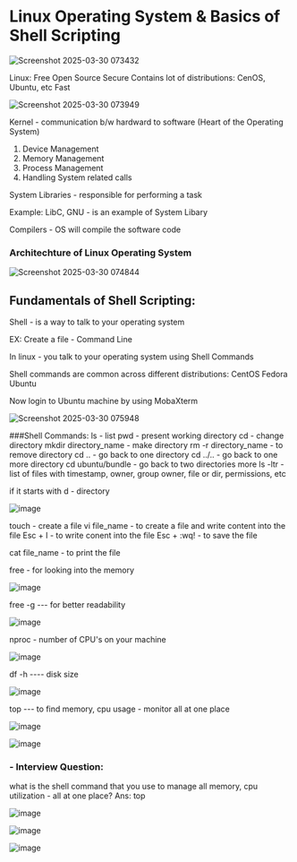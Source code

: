 
# Linux Operating System & Basics of Shell Scripting




![Screenshot 2025-03-30 073432](https://github.com/user-attachments/assets/62e43f6a-a44d-47f7-bc3b-7dfee9aa8c4f)

Linux:
  Free
  Open Source
  Secure
  Contains lot of distributions: CenOS, Ubuntu, etc
  Fast
  
![Screenshot 2025-03-30 073949](https://github.com/user-attachments/assets/f86bbdae-cac1-4c41-a620-9dded954bd7e)


Kernel - communication b/w hardward to software (Heart of the Operating System)
1. Device Management
2. Memory Management
3. Process Management
4. Handling System related calls

System Libraries - responsible for performing a task

 Example: LibC, GNU - is an example of System Libary

 Compilers - OS will compile the software code

 ### Architechture of Linux Operating System

 ![Screenshot 2025-03-30 074844](https://github.com/user-attachments/assets/a032e709-e26e-4bc5-9dcb-915483d551b8)


## Fundamentals of Shell Scripting:

Shell - is a way to talk to your operating system

EX: Create a file - 
Command Line

In linux - you talk to your operating system using Shell Commands

Shell commands are common across different distributions:
CentOS
Fedora
Ubuntu

Now login to Ubuntu machine by using MobaXterm

![Screenshot 2025-03-30 075948](https://github.com/user-attachments/assets/a06a8c65-2a7d-4bc2-ae54-1ef7e9867968)


###Shell Commands:
ls - list
pwd - present working directory
cd - change directory
mkdir directory_name - make directory
rm -r directory_name - to remove directory
cd .. - go back to one directory
cd ../.. - go back to one more directory
cd ubuntu/bundle - go back to two directories more
ls -ltr - list of files with timestamp, owner, group owner, file or dir, permissions, etc

 if it starts with d - directory
 
![image](https://github.com/user-attachments/assets/79599f07-50a5-428c-82b6-3563e7ef7d27)

touch - create a file
vi file_name - to create a file and write content into the file
Esc + I - to write conent into the file
Esc + :wq! - to save the file

cat file_name - to print the file

free -  for looking into the memory

![image](https://github.com/user-attachments/assets/f3f33eaa-1ca4-4b64-90e4-5b29f939498d)

free -g    --- for better readability

![image](https://github.com/user-attachments/assets/14b9aa15-9129-441d-acf9-39c68794080d)

nproc - number of CPU's on your machine

![image](https://github.com/user-attachments/assets/08ebc12f-edac-4db4-a0d1-20ad98d7c52e)


df -h    ---- disk size

![image](https://github.com/user-attachments/assets/a101766c-7b79-49ab-b44a-6ab6d1542ef4)

top --- to find memory, cpu usage - monitor all at one place

![image](https://github.com/user-attachments/assets/e40e2dd8-92c6-49c9-934e-acf75f988616)

![image](https://github.com/user-attachments/assets/151bf8ff-2d42-4a92-a1da-dcc80bb78518)


### - Interview Question:
what is the shell command that you use to manage all memory, cpu utilization - all at one place?
Ans: top

![image](https://github.com/user-attachments/assets/a4c306eb-d03d-4980-912b-b3b326b6bf77)

![image](https://github.com/user-attachments/assets/93c58b78-ab69-41b3-a171-7625ecc42401)

![image](https://github.com/user-attachments/assets/c91bf060-6e65-41ab-8d76-2783bd243b36)















